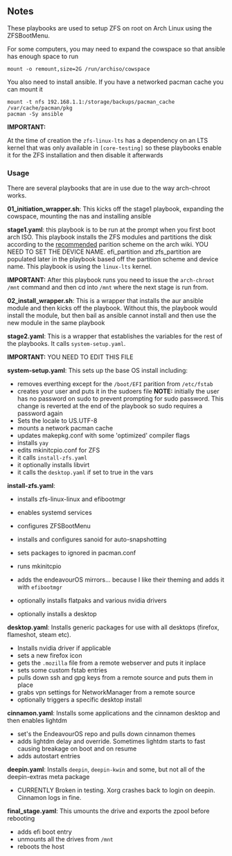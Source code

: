 ## Notes

These playbooks are used to setup ZFS on root on Arch Linux using the ZFSBootMenu. 

For some computers, you may need to expand the cowspace so that ansible has enough space to run

```
mount -o remount,size=2G /run/archiso/cowspace
```

You also need to install ansible. If you have a networked pacman cache you can mount it

```
mount -t nfs 192.168.1.1:/storage/backups/pacman_cache /var/cache/pacman/pkg
pacman -Sy ansible
```


**IMPORTANT:**

At the time of creation the `zfs-linux-lts` has a dependency on an LTS kernel that was only available in `[core-testing]` so these playbooks enable it for the ZFS installation and then disable it afterwards


### Usage

There are several playbooks that are in use due to the way arch-chroot works. 

__01_initiation_wrapper.sh__: This kicks off the stage1 playbook, expanding the cowspace, mounting the nas and installing ansible

__stage1.yaml__: this playbook is to be run at the prompt when you first boot arch ISO. This playbook installs the ZFS modules and partitions the disk according to the [recommended](https://wiki.archlinux.org/title/Install_Arch_Linux_on_ZFS#Partition_scheme) parition scheme on the arch wiki. YOU NEED TO SET THE DEVICE NAME. efi_partition and zfs_partition are populated later in the playbook based off the partition scheme and device name. This playbook is using the `linux-lts` kernel.

**IMPORTANT:** After this playbook runs you need to issue the `arch-chroot /mnt` command and then cd into `/mnt` where the next stage is run from.

__02_install_wrapper.sh__: This is a wrapper that installs the aur ansible module and then kicks off the playbook. Without this, the playbook would install the module, but then bail as ansible cannot install and then use the new module in the same playbook

__stage2.yaml__: This is a wrapper that establishes the variables for the rest of the playbooks. It calls `system-setup.yaml`. 

**IMPORTANT:** YOU NEED TO EDIT THIS FILE

__system-setup.yaml__: This sets up the base OS install including:
* removes everthing except for the `/boot/EFI` parition from `/etc/fstab`
* creates your user and puts it in the sudoers file **NOTE:** initially the user has no password on sudo to prevent prompting for sudo password. This change is reverted at the end of the playbook so sudo requires a password again
* Sets the locale to US.UTF-8
* mounts a network pacman cache
* updates makepkg.conf with some 'optimized' compiler flags
* installs `yay`
* edits mkinitcpio.conf for ZFS
* it calls `install-zfs.yaml`
* it optionally installs libvirt
* it calls the `desktop.yaml` if set to true in the vars

__install-zfs.yaml__:
* installs zfs-linux-linux and efibootmgr
* enables systemd services
* configures ZFSBootMenu
* installs and configures sanoid for auto-snapshotting
* sets packages to ignored in pacman.conf
* runs mkinitcpio

* adds the endeavourOS mirrors... because I like their theming
 and adds it with `efibootmgr`
* optionally installs flatpaks and various nvidia drivers
* optionally installs a desktop

__desktop.yaml__: Installs generic packages for use with all desktops (firefox, flameshot, steam etc).
* Installs nvidia driver if applicable
* sets a new firefox icon
* gets the `.mozilla` file from a remote webserver and puts it inplace
* sets some custom fstab entries
* pulls down ssh and gpg keys from a remote source and puts them in place
* grabs vpn settings for NetworkManager from a remote source
* optionally triggers a specific desktop install

__cinnamon.yaml__: Installs some applications and the cinnamon desktop and then enables lightdm
* set's the EndeavourOS repo and pulls down cinnamon themes
* adds lightdm delay and override. Sometimes lightdm starts to fast causing breakage on boot and on resume
* adds autostart entries

__deepin.yaml__: Installs `deepin`, `deepin-kwin` and some, but not all of the deepin-extras meta package
* CURRENTLY Broken in testing. Xorg crashes back to login on deepin. Cinnamon logs in fine.

__final_stage.yaml__: This umounts the drive and exports the zpool before rebooting
* adds efi boot entry
* unmounts all the drives from `/mnt`
* reboots the host
